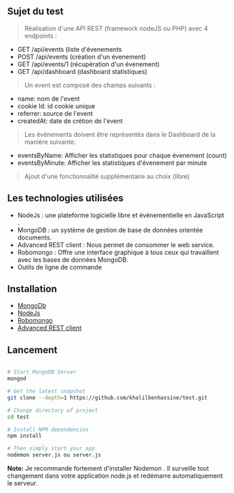  ## Sujet du test ##


> Réalisation d'une API REST (framework nodeJS ou PHP) avec 4 endpoints :
- GET /api/events (liste d'évenements
- POST /api/events (création d'un évenement)
- GET /api/events/1 (récupération d'un évenement)
- GET /api/dashboard (dashboard statistiques)

>Un event est composé des champs suivants :
- name: nom de l'event
- cookie Id: id cookie unique
- referrer: source de l'event
- createdAt: date de crétion de l'event

>Les événements doivent être représentés dans le Dashboard de la manière suivante:
- eventsByName: Afficher les statistiques pour chaque évenement (count)
- eventsByMinute: Afficher les statistiques d'évenement par minute

>Ajout d'une fonctionnalité supplémentaire au choix (libre)

## Les technologies utilisées  ##


- NodeJs : une plateforme logicielle libre et événementielle en JavaScript .
- MongoDB : un système de gestion de base de données orientée documents.
- Advanced REST client : Nous permet de consommer le web service. 
- Robomongo : Offre une interface graphique à tous ceux qui travaillent avec les bases de données MongoDB. 
- Outils de ligne de commande

## Installation  ##


- [MongoDb](https://docs.mongodb.com/manual/installation/)
- [NodeJs](https://nodejs.org/en/download/)
- [Robomongo](https://robomongo.org/)
- [Advanced REST client](https://chrome.google.com/webstore/detail/advanced-rest-client/hgmloofddffdnphfgcellkdfbfbjeloo)


## Lancement ##


```bash

# Start MongoDB Server 
mongod

# Get the latest snapshot
git clone --depth=1 https://github.com/khalilbenhassine/test.git

# Change directory of project
cd test

# Install NPM dependencies
npm install

# Then simply start your app
nodemon server.js ou server.js
```

**Note:** Je recommande fortement d'installer Nodemon . Il surveille tout changement dans votre application node.js et redémarre automatiquement le serveur. 





